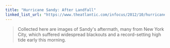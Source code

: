 ```yaml
---
title: "Hurricane Sandy: After Landfall"
linked_list_url: "https://www.theatlantic.com/infocus/2012/10/hurricane-sandy-after-landfall/100396/"
---
```

<blockquote><p>
  Collected here are images of Sandy's aftermath, many from New York City, which suffered widespread blackouts and a record-setting high tide early this morning.
</p></blockquote>
